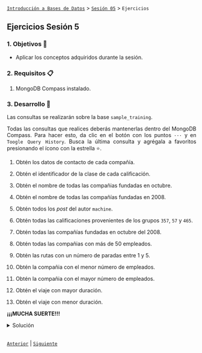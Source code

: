[`Introducción a Bases de Datos`](../../README.md) > [`Sesión 05`](../Readme.md) > `Ejercicios`
	
## Ejercicios Sesión 5

<div style="text-align: justify;">

### 1. Objetivos :dart: 

- Aplicar los conceptos adquiridos durante la sesión.

### 2. Requisitos :clipboard:

1. MongoDB Compass instalado.

### 3. Desarrollo :rocket:

Las consultas se realizarán sobre la base `sample_training`.

Todas las consultas que realices deberás mantenerlas dentro del MongoDB Compass. Para hacer esto, da clic en el botón con los puntos `···` y en `Toogle Query History`. Busca la última consulta y agrégala a favoritos presionando el ícono con la estrella :star:.

1. Obtén los datos de contacto de cada compañía.

2. Obtén el identificador de la clase de cada calificación.

3. Obtén el nombre de todas las compañias fundadas en octubre.

4. Obtén el nombre de todas las compañías fundadas en 2008.

5. Obtén todos los *post* del autor `machine`.

6. Obtén todas las calificaciones provenientes de los grupos `357`, `57` y `465`.

7. Obtén todas las compañías fundadas en octubre del 2008.

8. Obtén todas las compañias con más de 50 empleados. 

9. Obtén las rutas con un número de paradas entre 1 y 5.

10. Obtén la compañia con el menor número de empleados.

11. Obtén la compañia con el mayor número de empleados.

12. Obtén el viaje con mayor duración.

13. Obtén el viaje con menor duración.

**¡¡¡MUCHA SUERTE!!!**

<details><summary>Solución</summary>
<br/>

1. Obtén los datos de contacto de cada compañía.

	```json
	/* Colección: companies */
	/* Proyección. */
	{email_address:1, phone_number:1}
	```

2. Obtén el identificador de la clase de cada estudiante.

	```json
	/* Colección: grades */
	/* Proyección. */
	{class_id: 1}
	```

3. Obtén el nombre de todas las compañias fundadas en octubre.

	```json
	/* Colección: companies */
	/* Filtro. */
	{founded_month: 10}
	/* Proyección. */
	{name:1}
	```

4. Obtén el nombre de todas las compañías fundadas en 2008.

	```json
	/* Colección: companies */
	/* Filtro. */
	{founded_year: 2008}
	/* Proyección. */
	{name:1}
	``` 

5. Obtén todos los *post* del autor `machine`.

	```json
	/* Colección: posts */
	/* Filtro. */
	{author:"machine"}
	```

6. Obtén todas las calificaciones provenientes de los grupos `357`, `57` y `465`.

	```json
	/* Colección: grades */
	/* Filtro. */
	{class_id: {$in: [350, 57, 465]}}
	/* Proyección. */
	{scores:1}
	```

7. Obtén todas las compañías fundadas en octubre del 2008.

	```json
	/* Colección: companies */
	/* Filtro. */
	{founded_year: 2008, founded_month:10}
	```

8. Obtén todas las compañias con más de 50 empleados. 

	```json
	/* Colección: companies */
	/* Filtro. */
	{number_of_employees: {$gt: 50}}
	```

9. Obtén las rutas con un número de paradas entre 1 y 5.

	```json
	/* Colección: routes */
	/* Filtro. */
	{$and: [{stops: {$gte: 1}}, {stops: {$lte: 5}}]}
	```

10. Obtén la compañia con el menor número de empleados.

	```json
	/* Colección: companies */
	/* Filter. */
	{number_of_employees: {$gt:0}}
	/* Ordenamiento. */
	{number_of_employees:1}
	/* Limit. */
	1
	```

11. Obtén la compañia con el mayor número de empleados.

	```json
	/* Colección: companies */
	/* Ordenamiento. */
	{number_of_employees:-1}
	/* Limit. */
	1
	```

12. Obtén el viaje con mayor duración.

	```json
	/* Colección: trips */
	/* Ordenamiento. */
	{tripduration: -1}
	/* Limit. */
	1
	```

13. Obtén el viaje con menor duración.

	```json
	/* Colección: trips */
	/* Ordenamiento. */
	{tripduration: -1}
	/* Limit. */
	1
	```

<p>

</p>
</details> 

<br/>

[`Anterior`](../Readme.md) | [`Siguiente`](../Readme.md)

</div>


